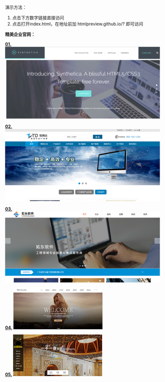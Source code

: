 演示方法：
1. 点击下方数字链接直接访问 
2. 点击打开index.html，在地址前加 htmlpreview.github.io/? 即可访问 

**精美企业官网：**

**[01.](https://icegeeker.github.io/effective-succotash/)**
![01.](https://github.com/icegeeker/effective-succotash/blob/master/img/0.png)

**[02.](https://icegeeker.github.io/effective-succotash/1.lanseitkeji/)**
![02.](https://github.com/icegeeker/effective-succotash/blob/icegeeker-patch-1/img/1.png)

**[03.](https://icegeeker.github.io/effective-succotash/2.lansexinxi/)**
![03.](https://github.com/icegeeker/effective-succotash/blob/icegeeker-patch-2/img/2.png)

**[04.](https://icegeeker.github.io/effective-succotash/3.hunshasheying/)**
![04](https://github.com/icegeeker/effective-succotash/blob/3.hunshasheying/images/3.png)

**[05.](https://icegeeker.github.io/effective-succotash/3.canting/)**
![05](https://github.com/icegeeker/effective-succotash/blob/master/images/4.png)



